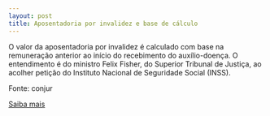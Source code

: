 ```yaml
---
layout: post
title: Aposentadoria por invalidez e base de cálculo
---
```

<p>O valor da aposentadoria por invalidez é calculado com base na remuneração anterior ao início do recebimento do auxílio-doença. O entendimento é do ministro Felix Fisher, do Superior Tribunal de Justiça, ao acolher petição do Instituto Nacional de Seguridade Social (INSS).</p><p>Fonte: conjur</p><p><a href="http://www.conjur.com.br/2009-abr-24/aposentadoria-invalidez-baseia-valor-anterior-auxilio-doenca" target="_blank">Saiba mais </a></p>
